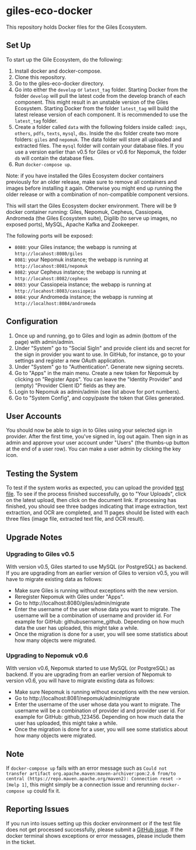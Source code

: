 # giles-eco-docker

This repository holds Docker files for the Giles Ecosystem.

## Set Up
To start up the Gile Ecosystem, do the following:

1. Install docker and docker-compose.
1. Clone this repository.
1. Go to the giles-eco-docker directory.
1. Go into either the `develop` or `latest_tag` folder. Starting Docker from the folder `develop` will pull the latest code from the develop branch of each component. This might result in an unstable version of the Giles Ecosystem. Starting Docker from the folder `latest_tag` will build the latest release version of each component. It is recommended to use the `latest_tag` folder.
1. Create a folder called `data` with the following folders inside called: `imgs`, `others`, `pdfs`, `texts`, `mysql`, `dbs`. Inside the `dbs` folder create two more folders: `giles` and `nepomuk`. The data folder will store all uploaded and extracted files. The `mysql` folder will contain your database files. If you use a version earlier than v0.5 for Giles or v0.6 for Nepomuk, the folder `db` will contain the database files.
1. Run `docker-compose up`.

Note: if you have installed the Giles Ecosystem docker containers previously for an older release, make sure to remove all containers and images before installing it again. Otherwise you might end up running the older release or with a combination of non-compatible component versions.

This will start the Giles Ecosystem docker environment. There will be 9 docker container running: Giles, Nepomuk, Cepheus, Cassiopeia, Andromeda (the Giles Ecosystem suite), Digilib (to serve up images, no exposed ports), MySQL, Apache Kafka and Zookeeper.

The following ports will be exposed:
* `8080`: your Giles instance; the webapp is running at `http://locahost:8080/giles`
* `8081`: your Nepomuk instance; the webapp is running at `http://locahost:8081/nepomuk`
* `8082`: your Cepheus instance; the webapp is running at `http://locahost:8082/cepheus`
* `8083`: your Cassiopeia instance; the webapp is running at `http://locahost:8083/cassiopeia`
* `8084`: your Andromeda instance; the webapp is running at `http://localhost:8084/andromeda`

## Configuration
1. Once up and running, go to Giles and login as admin (bottom of the page) with admin/admin.
1. Under "System" go to "Social SigIn" and provide client ids and secret for the sign in provider you want to use. In GitHub, for instance, go to your settings and register a new OAuth application.
1. Under "System" go to "Authentication". Generate new signing secrets.
1. Go to "Apps" in the main menu. Create a new token for Nepomuk by clicking on "Register Apps". You can leave the "Identity Provider" and (empty) "Provider Client ID" fields as they are.
1. Login to Nepomuk as admin/admin (see list above for port numbers).
1. Go to "System Config", and copy/paste the token that Giles generated.

## User Accounts

You should now be able to sign in to Giles using your selected sign in provider. After the first time, you've signed in, log out again. Then sign in as admin and approve your user account under "Users" (the thumbs-up button at the end of a user row). You can make a user admin by clicking the key icon.

## Testing the System
To test if the system works as expected, you can upload the provided [test file](https://github.com/diging/giles-eco-docker/blob/master/GraceHopperWikipedia.pdf). To see if the process finished successfully, go to "Your Uploads", click on the latest upload, then click on the document link. If processing has finished, you should see three badges indicating that image extraction, text extraction, and OCR are completed, and 11 pages should be listed with each three files (image file, extracted text file, and OCR result).

## Upgrade Notes

### Upgrading to Giles v0.5

With version v0.5, Giles started to use MySQL (or PostgreSQL) as backend. If you are upgrading from an earlier version of Giles to version v0.5, you will have to migrate existing data as follows:
* Make sure Giles is running without exceptions with the new version.
* Reregister Nepomuk with Giles under "Apps".
* Go to http://localhost:8080/giles/admin/migrate
* Enter the username of the user whose data you want to migrate. The username will be a combination of username and provider id. For example for GitHub: githubusername_github. Depending on how much data the user has uploaded, this might take a while.
* Once the migration is done for a user, you will see some statistics about how many objects were migrated.

### Upgrading to Nepomuk v0.6

With version v0.6, Nepomuk started to use MySQL (or PostgreSQL) as backend. If you are upgrading from an earlier version of Nepomuk to version v0.6, you will have to migrate existing data as follows:
* Make sure Nepomuk is running without exceptions with the new version.
* Go to http://localhost:8081/nepomuk/admin/migrate
* Enter the username of the user whose data you want to migrate. The username will be a combination of provider id and provider user id. For example for GitHub: github_123456. Depending on how much data the user has uploaded, this might take a while.
* Once the migration is done for a user, you will see some statistics about how many objects were migrated.

## Note
If `docker-compose up` fails with an error message such as `Could not transfer artifact org.apache.maven:maven-archiver:pom:2.6 from/to central (https://repo.maven.apache.org/maven2): Connection reset -> [Help 1]`, this might simply be a connection issue and rerunning `docker-compose up` could fix it.

## Reporting Issues
If you run into issues setting up this docker environment or if the test file does not get processed successfully, please submit a [GitHub issue](https://github.com/diging/giles-eco-docker/issues). If the docker terminal shows exceptions or error messages, please include them in the ticket.
